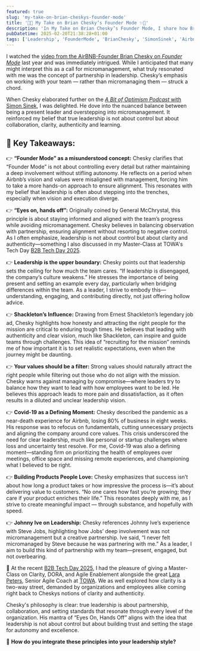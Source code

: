 ```yaml
---
featured: true
slug: 'my-take-on-brian-cheskys-founder-mode'
title: '🧠✨ My Take on Brian Chesky’s Founder Mode ✨🧠'
description: 'In My Take on Brian Chesky’s Founder Mode, I share how Brian Chesky’s leadership philosophy emphasizes partnership over micromanagement, highlighting the importance of “Eyes on, hands off” leadership. I reflect on the value of setting clear expectations, leading by example, and maintaining authenticity—especially during challenging times like Covid-19—while advocating for clarity, collaboration, and a hands-on approach to effective leadership.'
pubDatetime: 2025-02-20T21:38:28+01:00
tags: ['Leadership', 'FounderMode', 'BrianChesky', 'SimonSinek', 'Airbnb','Management', 'Entrepreneurship', 'Clarity', 'AgileEnablement', 'B2BTechDay']
---
```


I watched the [video from the AirBNB-Founder Brian Chesky on *Founder Mode*](https://www.youtube.com/watch?v=ME1qIEG3fpw) last year and was immediately intrigued. While I anticipated that many might interpret this as a call for micromanagement, what truly resonated with me was the concept of partnership in leadership. Chesky’s emphasis on working *with* your team — rather than micromanaging them — struck a chord.

When Chesky elaborated further on the [*A Bit of Optimism Podcast* with Simon Sinek](https://youtube.com/watch?v=6_tRZMzb94Q), I was delighted. He dove into the nuanced balance between being a present leader and overstepping into micromanagement. It reinforced my belief that true leadership is not about control but about collaboration, clarity, authenticity and learning.

## 🚦 Key Takeaways:

👉 **“Founder Mode” as a misunderstood concept:** Chesky clarifies that “Founder Mode” is not about controlling every detail but rather maintaining a deep involvement without stifling autonomy. He reflects on a period when Airbnb’s vision and values were misaligned with management, forcing him to take a more hands-on approach to ensure alignment. This resonates with my belief that leadership is often about stepping into the trenches, especially when vision and execution diverge.

👉 **“Eyes on, hands off”:** Originally coined by General McChrystal, this principle is about staying informed and aligned with the team’s progress while avoiding micromanagement. Chesky believes in balancing observation with partnership, ensuring alignment without resorting to negative control. As I often emphasize, leadership is not about control but about clarity and authenticity—something I also discussed in my Master-Class at TOWA's Tech Day [B2B Tech Day 2025](https://www.towa-digital.com/event/b2b-tech-day-2025/).

👉 **Leadership is the upper boundary:** Chesky points out that leadership sets the ceiling for how much the team cares. “If leadership is disengaged, the company’s culture weakens.” He stresses the importance of being present and setting an example every day, particularly when bridging differences within the team. As a leader, I strive to embody this—understanding, engaging, and contributing directly, not just offering hollow advice.

👉 **Shackleton’s Influence:** Drawing from Ernest Shackleton’s legendary job ad, Chesky highlights how honesty and attracting the right people for the mission are critical to enduring tough times. He believes that leading with authenticity and clear vision, much like Shackleton, can inspire and guide teams through challenges. This idea of “recruiting for the mission” reminds me of how important it is to set realistic expectations, even when the journey might be daunting.

👉 **Your values should be a filter:** Strong values should naturally attract the right people while filtering out those who do not align with the mission. Chesky warns against managing by compromise—where leaders try to balance how they want to lead with how employees want to be led. He believes this approach leads to more pain and dissatisfaction, as it often results in a diluted and unclear leadership vision.

👉 **Covid-19 as a Defining Moment:** Chesky described the pandemic as a near-death experience for Airbnb, losing 80% of business in eight weeks. His response was to refocus on fundamentals, cutting unnecessary projects and aligning the company around core values. This crisis underscored the need for clear leadership, much like personal or startup challenges where loss and uncertainty test resolve. For me, Covid-19 was also a defining moment—standing firm on prioritizing the health of employees over meetings, office space and missing remote experiences, and championing what I believed to be right.

👉 **Building Products People Love:** Chesky emphasizes that success isn’t about how long a product takes or how impressive the process is—it’s about delivering value to customers. “No one cares how fast you’re growing; they care if your product enriches their life.” This resonates deeply with me, as I strive to create meaningful impact — through substance, and hopefully with speed.

👉 **Johnny Ive on Leadership:** Chesky references Johnny Ive’s experience with Steve Jobs, highlighting how Jobs’ deep involvement was not micromanagement but a creative partnership. Ive said, “I never felt micromanaged by Steve because he was partnering with me.” As a leader, I aim to build this kind of partnership with my team—present, engaged, but not overbearing.

🎯 At the recent [B2B Tech Day 2025](https://www.towa-digital.com/event/b2b-tech-day-2025/), I had the pleasure of giving a Master-Class on Clarity, DORA, and Agile Enablement alongside the great [Lara Peters](https://www.linkedin.com/in/lara-peters-75386496/), Senior Agile Coach at [TOWA](https://www.towa-digital.com). We as well explored how clarity is a two-way street, demanded by organizations and employees alike coming right back to Cheskys notions of clarity and authenticity.

Chesky's philosophy is clear: true leadership is about partnership, collaboration, and setting standards that resonate through every level of the organization. His mantra of “Eyes On, Hands Off” aligns with the idea that leadership is not about control but about building trust and setting the stage for autonomy and excellence.

🔗 **How do you integrate these principles into your leadership style?**